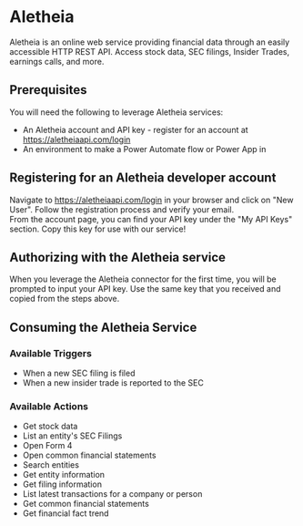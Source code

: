# Aletheia
Aletheia is an online web service providing financial data through an easily accessible HTTP REST API. Access stock data, SEC filings, Insider Trades, earnings calls, and more.

## Prerequisites
You will need the following to leverage Aletheia services:
* An Aletheia account and API key - register for an account at https://aletheiaapi.com/login
* An environment to make a Power Automate flow or Power App in

## Registering for an Aletheia developer account
Navigate to https://aletheiaapi.com/login in your browser and click on "New User". Follow the registration process and verify your email.  
From the account page, you can find your API key under the "My API Keys" section. Copy this key for use with our service!

## Authorizing with the Aletheia service
When you leverage the Aletheia connector for the first time, you will be prompted to input your API key. Use the same key that you received and copied from the steps above.

## Consuming the Aletheia Service
### Available Triggers
* When a new SEC filing is filed
* When a new insider trade is reported to the SEC

### Available Actions
* Get stock data
* List an entity's SEC Filings
* Open Form 4
* Open common financial statements
* Search entities
* Get entity information
* Get filing information
* List latest transactions for a company or person
* Get common financial statements
* Get financial fact trend